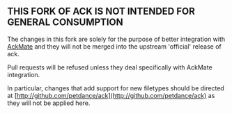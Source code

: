 ## THIS FORK OF ACK IS NOT INTENDED FOR GENERAL CONSUMPTION

The changes in this fork are solely for the purpose of better integration with [AckMate](http://github.com/protocool/AckMate) and they will not be merged into the upstream 'official' release of ack.

Pull requests will be refused unless they deal specifically with AckMate integration. 

In particular, changes that add support for new filetypes should be directed at [http://github.com/petdance/ack](http://github.com/petdance/ack) as they will not be applied here.

